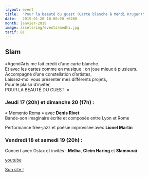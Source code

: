 ```yaml
---
layout: event
title:  "Pour la beauté du guest (Carte blanche à Mehdi Kruger)"
date:   2019-01-20 18:00:00 +0200
month: janvier-2019
image: assets/img/events/medhi.jpg
tarif: 8€
---
```


## Slam

«Agend’Arts me fait crédit d’une carte blanche.  
Et avec les cartes comme en musique : on joue mieux à plusieurs.  
Accompagné d’une constellation d’artistes,  
Laissez-moi vous présenter mes différents projets,  
Pour le plaisir d’inviter,  
POUR LA BEAUTÉ DU GUEST. »

### Jeudi 17 (20h) et dimanche 20 (17h) :  
« Memento Roma » avec **Denis Rivet**  
Bande-son imaginaire écrite et composée entre Lyon et Rome  
  
Performance free-jazz et poésie improvisée avec **Lionel Martin**

### Vendredi 18 et samedi 19 (20h) :  
Concert avec Ostax et invités : **Melba**, **Cleim Haring** et **Slamouraï**

[youtube](https://www.youtube.com/watch?v=c2ZkgqfjU_0&w=729&h=410)

[Son site !](http://mehdikruger.com/)
